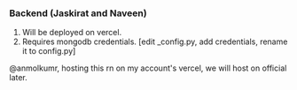 ### Backend (Jaskirat and Naveen)

1. Will be deployed on vercel.
2. Requires mongodb credentials. [edit _config.py, add credentials, rename it to config.py]


@anmolkumr, hosting this rn on my account's vercel, we will host on official later.